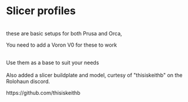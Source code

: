 <h1> Slicer profiles</h1>
<br />these are basic setups for both Prusa and Orca,<br />
<p>You need to add a Voron V0 for these to work</p>
<br>Use them as a base to suit your needs</br>
<br>Also added a slicer buildplate and model, curtesy of "thisiskeithb" on the Rolohaun discord.</br>
<p>https://github.com/thisiskeithb </p>